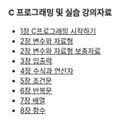 

### C 프로그래밍 및 실습 강의자료
- [1장 C프로그래밍 시작하기]()
- [2장 변수와 자료형]()
- [2장 변수와 자료형 보충자료]()
- [3장 입출력]()
- [4장 수식과 연산자]()
- [5장 조건문]()
- [6장 반복문]()
- [7장 배열]()
- [8장 함수]()

